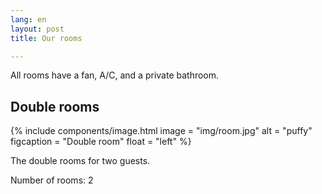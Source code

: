 ```yaml
---
lang: en
layout: post
title: Our rooms

---
```


All rooms have a fan, A/C, and a private bathroom.

## Double rooms

{% include components/image.html
    image = "img/room.jpg"
    alt = "puffy"
    figcaption = "Double room"
    float = "left"
%}

The double rooms for two guests.

Number of rooms: 2
